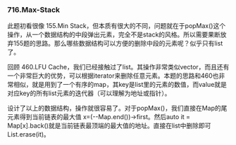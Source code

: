 ### 716.Max-Stack

此题初看很像 155.Min Stack，但本质有很大的不同，问题就在于popMax()这个操作，从一个数据结构的中段弹出元素，完全不是stack的风格。所以需要果断放弃155题的思路。那么哪些数据结构可以方便的删除中段的元素呢？似乎只有list了。

回顾 460.LFU Cache，我们已经接触过了list。其操作非常类似vector，而且还有一个非常巨大的优势，可以根据iterator来删除任意元素。本题的思路和460也非常相似，就是用到了一个有序的map，其key是list里的元素的数值，而value就是对应key的所有list元素的迭代器（可以理解为地址或指针）。

设计了以上的数据结构，操作就很容易了。对于popMax()，我们直接在Map的尾元素得到当前链表的最大值 x=(--Map.end())->first。然后auto it = Map[x].back()就是当前链表最顶端的最大值的地址。直接在list中删除即可 List.erase(it)。
